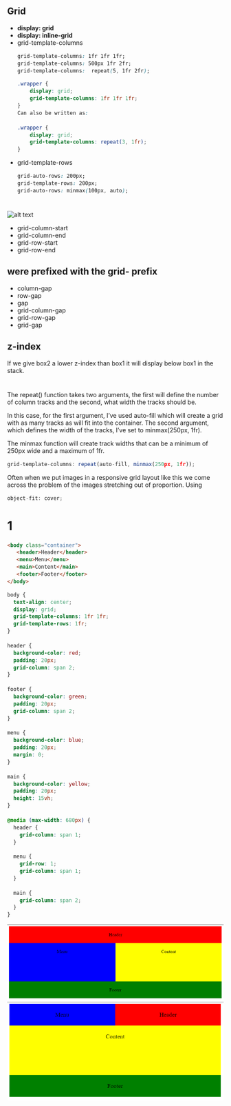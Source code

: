 ## Grid
 * **display: grid**
 * **display: inline-grid**
 *  grid-template-columns 
    ```css
    grid-template-columns: 1fr 1fr 1fr;
    grid-template-columns: 500px 1fr 2fr;
    grid-template-columns:  repeat(5, 1fr 2fr);
    ```
    ```css
    .wrapper {
        display: grid;
        grid-template-columns: 1fr 1fr 1fr;
    }
    Can also be written as:

    .wrapper {
        display: grid;
        grid-template-columns: repeat(3, 1fr);
    }
    ```
 * grid-template-rows
    ```css
    grid-auto-rows: 200px;
    grid-template-rows: 200px;
    grid-auto-rows: minmax(100px, auto);
    ```

#
![alt text](https://mdn.mozillademos.org/files/14761/1_diagram_numbered_grid_lines.png)
* grid-column-start
* grid-column-end
* grid-row-start
* grid-row-end

##  were prefixed with the grid- prefix
* column-gap
* row-gap 
* gap
* grid-column-gap
* grid-row-gap 
* grid-gap 

## z-index
 If we give box2 a lower z-index than box1 it will display below box1 in the stack.

 # 
 The repeat() function takes two arguments, the first will define the number of column tracks and the second, what width the tracks should be.

In this case, for the first argument, I’ve used auto-fill which will create a grid with as many tracks as will fit into the container. The second argument, which defines the width of the tracks, I’ve set to minmax(250px, 1fr).

The minmax function will create track widths that can be a minimum of 250px wide and a maximum of 1fr.
```js
grid-template-columns: repeat(auto-fill, minmax(250px, 1fr));
```
Often when we put images in a responsive grid layout like this we come across the problem of the images stretching out of proportion. Using
```js
object-fit: cover;
```


# 1
```html
<body class="container">
   <header>Header</header>
   <menu>Menu</menu>
   <main>Content</main>
   <footer>Footer</footer>
</body>
```
```css
body {
  text-align: center;
  display: grid;
  grid-template-columns: 1fr 1fr;
  grid-template-rows: 1fr;
}

header {
  background-color: red;
  padding: 20px;
  grid-column: span 2;
}

footer {
  background-color: green;
  padding: 20px;
  grid-column: span 2;
}

menu {
  background-color: blue;
  padding: 20px;
  margin: 0;
}

main {
  background-color: yellow;
  padding: 20px;
  height: 15vh;
}

@media (max-width: 680px) {
  header {
    grid-column: span 1;
  } 
  
  menu {
    grid-row: 1;
    grid-column: span 1;
  }
  
  main {
    grid-column: span 2;
  }
}
```

![alt text](./img/1.png)
![alt text](./img/2.png)